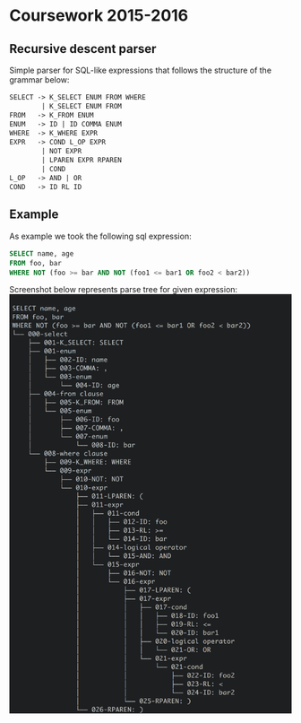 # Coursework 2015-2016
## Recursive descent parser
Simple parser for SQL-like expressions that follows the structure of the grammar below:
```
SELECT -> K_SELECT ENUM FROM WHERE
        | K_SELECT ENUM FROM
FROM   -> K_FROM ENUM
ENUM   -> ID | ID COMMA ENUM
WHERE  -> K_WHERE EXPR
EXPR   -> COND L_OP EXPR
        | NOT EXPR
        | LPAREN EXPR RPAREN
        | COND
L_OP   -> AND | OR
COND   -> ID RL ID
```

## Example
As example we took the following sql expression:
```SQL
SELECT name, age
FROM foo, bar
WHERE NOT (foo >= bar AND NOT (foo1 <= bar1 OR foo2 < bar2))
```
Screenshot below represents parse tree for given expression:
![Parse Tree](cst.png)
